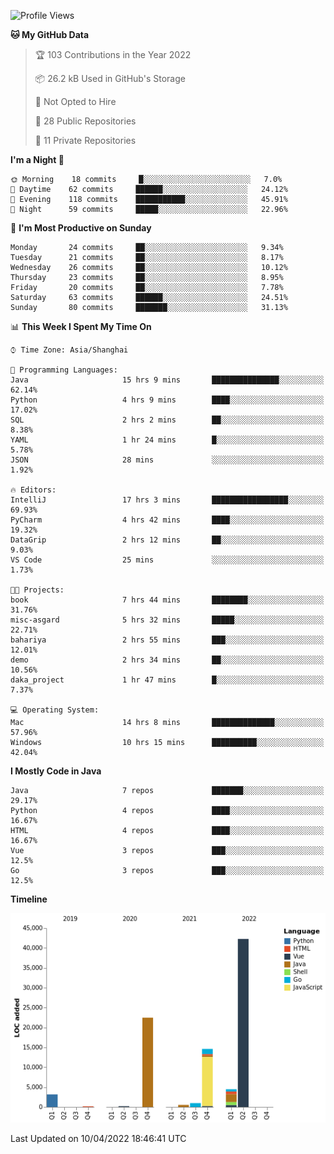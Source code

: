 <!--START_SECTION:waka-->
![Profile Views](http://img.shields.io/badge/Profile%20Views-0-blue)

**🐱 My GitHub Data** 

> 🏆 103 Contributions in the Year 2022
 > 
> 📦 26.2 kB Used in GitHub's Storage 
 > 
> 🚫 Not Opted to Hire
 > 
> 📜 28 Public Repositories 
 > 
> 🔑 11 Private Repositories  
 > 
**I'm a Night 🦉** 

```text
🌞 Morning    18 commits     █░░░░░░░░░░░░░░░░░░░░░░░░   7.0% 
🌆 Daytime    62 commits     ██████░░░░░░░░░░░░░░░░░░░   24.12% 
🌃 Evening    118 commits    ███████████░░░░░░░░░░░░░░   45.91% 
🌙 Night      59 commits     █████░░░░░░░░░░░░░░░░░░░░   22.96%

```
📅 **I'm Most Productive on Sunday** 

```text
Monday       24 commits     ██░░░░░░░░░░░░░░░░░░░░░░░   9.34% 
Tuesday      21 commits     ██░░░░░░░░░░░░░░░░░░░░░░░   8.17% 
Wednesday    26 commits     ██░░░░░░░░░░░░░░░░░░░░░░░   10.12% 
Thursday     23 commits     ██░░░░░░░░░░░░░░░░░░░░░░░   8.95% 
Friday       20 commits     ██░░░░░░░░░░░░░░░░░░░░░░░   7.78% 
Saturday     63 commits     ██████░░░░░░░░░░░░░░░░░░░   24.51% 
Sunday       80 commits     ███████░░░░░░░░░░░░░░░░░░   31.13%

```


📊 **This Week I Spent My Time On** 

```text
⌚︎ Time Zone: Asia/Shanghai

💬 Programming Languages: 
Java                     15 hrs 9 mins       ███████████████░░░░░░░░░░   62.14% 
Python                   4 hrs 9 mins        ████░░░░░░░░░░░░░░░░░░░░░   17.02% 
SQL                      2 hrs 2 mins        ██░░░░░░░░░░░░░░░░░░░░░░░   8.38% 
YAML                     1 hr 24 mins        █░░░░░░░░░░░░░░░░░░░░░░░░   5.78% 
JSON                     28 mins             ░░░░░░░░░░░░░░░░░░░░░░░░░   1.92%

🔥 Editors: 
IntelliJ                 17 hrs 3 mins       █████████████████░░░░░░░░   69.93% 
PyCharm                  4 hrs 42 mins       ████░░░░░░░░░░░░░░░░░░░░░   19.32% 
DataGrip                 2 hrs 12 mins       ██░░░░░░░░░░░░░░░░░░░░░░░   9.03% 
VS Code                  25 mins             ░░░░░░░░░░░░░░░░░░░░░░░░░   1.73%

🐱‍💻 Projects: 
book                     7 hrs 44 mins       ████████░░░░░░░░░░░░░░░░░   31.76% 
misc-asgard              5 hrs 32 mins       █████░░░░░░░░░░░░░░░░░░░░   22.71% 
bahariya                 2 hrs 55 mins       ███░░░░░░░░░░░░░░░░░░░░░░   12.01% 
demo                     2 hrs 34 mins       ██░░░░░░░░░░░░░░░░░░░░░░░   10.56% 
daka_project             1 hr 47 mins        █░░░░░░░░░░░░░░░░░░░░░░░░   7.37%

💻 Operating System: 
Mac                      14 hrs 8 mins       ██████████████░░░░░░░░░░░   57.96% 
Windows                  10 hrs 15 mins      ██████████░░░░░░░░░░░░░░░   42.04%

```

**I Mostly Code in Java** 

```text
Java                     7 repos             ███████░░░░░░░░░░░░░░░░░░   29.17% 
Python                   4 repos             ████░░░░░░░░░░░░░░░░░░░░░   16.67% 
HTML                     4 repos             ████░░░░░░░░░░░░░░░░░░░░░   16.67% 
Vue                      3 repos             ███░░░░░░░░░░░░░░░░░░░░░░   12.5% 
Go                       3 repos             ███░░░░░░░░░░░░░░░░░░░░░░   12.5%

```


**Timeline**

![Chart not found](https://raw.githubusercontent.com/youtiaoguagua/youtiaoguagua/master/charts/bar_graph.png) 


 Last Updated on 10/04/2022 18:46:41 UTC
<!--END_SECTION:waka-->